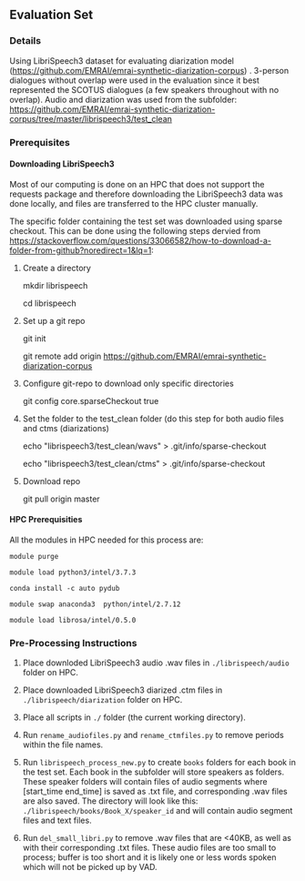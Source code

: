 ## Evaluation Set

### Details
Using LibriSpeech3 dataset for evaluating diarization model (https://github.com/EMRAI/emrai-synthetic-diarization-corpus) . 
3-person dialogues without overlap were used in the evaluation since it best represented the SCOTUS dialogues (a few speakers throughout with no overlap). Audio and diarization was used from the subfolder: https://github.com/EMRAI/emrai-synthetic-diarization-corpus/tree/master/librispeech3/test_clean

### Prerequisites 

#### Downloading LibriSpeech3

Most of our computing is done on an HPC that does not support the requests package and therefore downloading the LibriSpeech3 data was done locally, and files are transferred to the HPC cluster manually.

The specific folder containing the test set was downloaded using sparse checkout. This can be done using the following steps dervied from https://stackoverflow.com/questions/33066582/how-to-download-a-folder-from-github?noredirect=1&lq=1:

1.  Create a directory

    mkdir librispeech
    
    cd librispeech
    
2.  Set up a git repo

    git init
    
    git remote add origin https://github.com/EMRAI/emrai-synthetic-diarization-corpus

3.  Configure git-repo to download only specific directories

    git config core.sparseCheckout true

4.  Set the folder to the test_clean folder (do this step for both audio files and ctms (diarizations)

    echo "librispeech3/test_clean/wavs" > .git/info/sparse-checkout 
    
    echo "librispeech3/test_clean/ctms" > .git/info/sparse-checkout

5.  Download repo

    git pull origin master
    
#### HPC Prerequisities

All the modules in HPC needed for this process are:

`module purge`

`module load python3/intel/3.7.3` 

`conda install -c auto pydub`

`module swap anaconda3  python/intel/2.7.12`

`module load librosa/intel/0.5.0`

### Pre-Processing Instructions

1.  Place downloded LibriSpeech3 audio .wav files in `./librispeech/audio` folder on HPC. 

2.  Place downloaded LibriSpeech3 diarized .ctm files in `./librispeech/diarization` folder on HPC.

3.  Place all scripts in `./` folder (the current working directory).

4.  Run `rename_audiofiles.py` and `rename_ctmfiles.py` to remove periods within the file names.

5.  Run `librispeech_process_new.py` to create `books` folders for each book in the test set. Each book in the subfolder will store speakers as folders. These speaker folders will contain files of audio segments where [start_time end_time] is saved as .txt file, and corresponding .wav files are also saved. The directory will look like this: `./librispeech/books/Book_X/speaker_id` and will contain audio segment files and text files.

6.  Run `del_small_libri.py` to remove .wav files that are <40KB, as well as with their corresponding .txt files. These audio files are too small to process; buffer is too short and it is likely one or less words spoken which will not be picked up by VAD.
